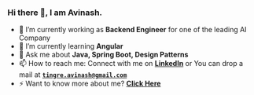 ### Hi there 👋, I am Avinash.

- 🔭 I’m currently working as **Backend Engineer** for one of the leading AI Company
- 🌱 I’m currently learning **Angular**
- 💬 Ask me about **Java, Spring Boot, Design Patterns**
- 📫 How to reach me: Connect with me on **[LinkedIn](https://www.linkedin.com/in/abtingre)** or You can drop a mail at **[`tingre.avinash@gmail.com`](mailto:tingre.avinash@gmail.com)**
- ⚡ Want to know more about me? **[Click Here](https://tingreavinash.github.io)**
